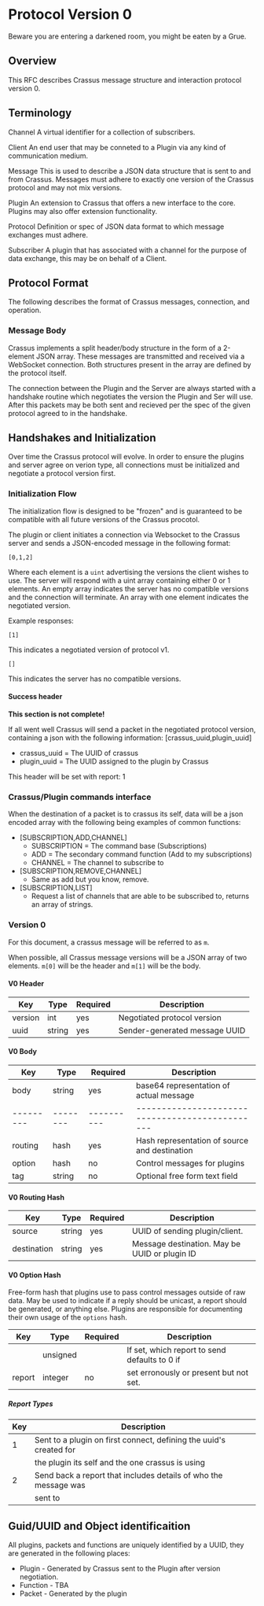 # Protocol Version 0

Beware you are entering a darkened room, you might be eaten by a Grue.

## Overview

This RFC describes Crassus message structure and interaction protocol version
0.

## Terminology

Channel		A virtual identifier for a collection of subscribers.

Client 		An end user that may be conneted to a Plugin via any kind 
		of communication medium.

Message		This is used to describe a JSON data structure that is sent to 
 		and from Crassus. Messages must adhere to exactly one version
		of the Crassus protocol and may not mix versions.

Plugin		An extension to Crassus that offers a new interface to the 
		core. Plugins may also offer extension functionality.

Protocol 	Definition or spec of JSON data format to which message
		exchanges must adhere.

Subscriber	A plugin that has associated with a channel for the purpose of
 		data exchange, this may be on behalf of a Client.


## Protocol Format

The following describes the format of Crassus messages, connection, and
operation.

### Message Body

Crassus implements a split header/body structure in the form of a 2-element
JSON array. These messages are transmitted and received via a WebSocket 
connection. Both structures present in the array are defined by the
protocol itself.

The connection between the Plugin and the Server are always started with a
handshake routine which negotiates the version the Plugin and Ser will use. 
After this packets may be both sent and recieved per the spec of the given
protocol agreed to in the handshake.

## Handshakes and Initialization

Over time the Crassus protocol will evolve. In order to ensure the plugins and 
server agree on verion type, all connections must be initialized and negotiate
a protocol version first.

### Initialization Flow

The initialization flow is designed to be "frozen" and is guaranteed to be
compatible with all future versions of the Crassus procotol.

The plugin or client initiates a connection via Websocket to the Crassus server
and sends a JSON-encoded message in the following format:

```
[0,1,2]
```

Where each element is a `uint` advertising the versions the client wishes to
use. The server will respond with a uint array containing either 0 or 1
elements. An empty array indicates the server has no compatible versions and
the connection will terminate. An array with one element indicates the
negotiated version.

Example responses:
```
[1]
```

This indicates a negotiated version of protocol v1. 

```
[]
```

This indicates the server has no compatible versions.

#### Success header

**This section is not complete!**

If all went well Crassus will send a packet in the negotiated protocol version, containing a json with the following information: [crassus_uuid,plugin_uuid]

* crassus_uuid	= The UUID of crassus
* plugin_uuid	= The UUID assigned to the plugin by Crassus

This header will be set with report: 1

### Crassus/Plugin commands interface

When the destination of a packet is to crassus its self, data will be a json encoded array with the following being examples of common functions:
* [SUBSCRIPTION,ADD,CHANNEL]
  * SUBSCRIPTION = The command base (Subscriptions)
  * ADD = The secondary command function (Add to my subscriptions)
  * CHANNEL = The channel to subscribe to
* [SUBSCRIPTION,REMOVE,CHANNEL]
  * Same as add but you know, remove.
* [SUBSCRIPTION,LIST]
  * Request a list of channels that are able to be subscribed to, returns an array of strings.

### Version 0

For this document, a crassus message will be referred to as `m`. 

When possible, all Crassus message versions will be a JSON array of two 
elements. `m[0]` will be the header and `m[1]` will be the body.

#### V0 Header

| Key     | Type   | Required | Description                   | 
|---------|--------|----------|-------------------------------|
| version | int    | yes      | Negotiated protocol version   |
| uuid    | string | yes      | Sender-generated message UUID |


#### V0 Body

| Key     | Type   | Required | Description                                   | 
|---------|--------|----------|-----------------------------------------------|
| body    | string | yes      | base64 representation of actual message       |
|---------|--------|----------|-----------------------------------------------|
| routing | hash   | yes      | Hash representation of source and destination | 
| option  | hash   | no       | Control messages for plugins                  |
| tag     | string | no       | Optional free form text field                 |

#### V0 Routing Hash

| Key         | Type   | Required | Description                                   | 
|-------------|--------|----------|-----------------------------------------------|
| source      | string | yes      | UUID of sending plugin/client.                | 
| destination | string | yes      | Message destination. May be UUID or plugin ID | 

#### V0 Option Hash

Free-form hash that plugins use to pass control messages outside of raw data.
May be used to indicate if a reply should be unicast, a report should be
generated, or anything else. Plugins are responsible for documenting their own
usage of the `options` hash.

| Key         | Type     | Required | Description                                   | 
|-------------|----------|----------|-----------------------------------------------|
|             | unsigned |          | If set, which report to send defaults to 0 if |
| report      | integer  | no       | set erronously or present but not set.

##### Report Types

| Key         |  Description                                                       | 
|-------------|--------------------------------------------------------------------|
| 1           | Sent to a plugin on first connect, defining the uuid's created for |
|             | the plugin its self and the one crassus is using                   |
| 2           | Send back a report that includes details of who the message was    |
|             | sent to 														   |

## Guid/UUID and Object identificaition

All plugins, packets and functions are uniquely identified by a UUID, they are generated in the following places:
* Plugin - Generated by Crassus sent to the Plugin after version negotiation.
* Function - TBA
* Packet - Generated by the plugin